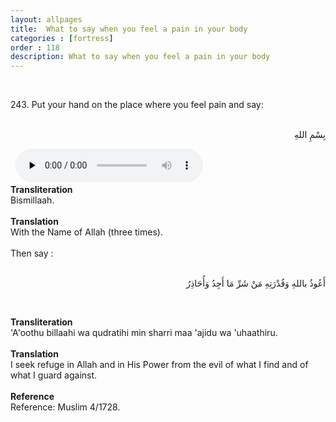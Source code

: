 ```yaml
---
layout: allpages
title:  What to say when you feel a pain in your body
categories : [fortress]
order : 118
description: What to say when you feel a pain in your body
---
```


&nbsp;
<div class="extra">243. Put your hand on the place where you feel pain and say:</div>
&nbsp;
<div class="arabictext" dir="RTL">

بِسْمِ اللهِ

</div>
&nbsp;

<audio controls  preload="none">
  <source src="{{ site.baseurl }}/audio/fortress/243.mp3" type="audio/mpeg">
Your browser does not support the audio element.
</audio>
&nbsp;
<div class="duaextra" tabindex="0">
<div><strong>Transliteration</strong></div>
<div class="extra">Bismillaah.</div>
</div>
&nbsp;
<div class="duaextra" tabindex="0">
<div><strong>Translation</strong></div>
<div class="extra">With the Name of Allah (three times).</div>
</div>
&nbsp;
<div class="extra">Then say :</div>
&nbsp;
<div class="arabictext" dir="RTL">

أَعُوذُ باللهِ وَقُدْرَتِهِ مَنْ شَرِّ مَا أَجِدُ وَأُحَاذِرُ

</div>

&nbsp;
<div class="duaextra" tabindex="0">
<div><strong>Transliteration</strong></div>
<div class="extra">'A'oothu billaahi wa qudratihi min sharri maa 'ajidu wa 'uhaathiru.</div>
</div>
&nbsp;
<div class="duaextra" tabindex="0">
<div><strong>Translation</strong></div>
<div class="extra">I seek refuge in Allah and in His Power from the evil of what I find and of what I guard against.</div>
</div>
&nbsp;
<div class="duaextra" tabindex="0">
<div><strong>Reference</strong></div>
<div class="extra">Reference: Muslim 4/1728.</div>
</div>
